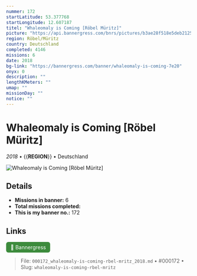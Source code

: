 ```yaml
---
nummer: 172
startLatitude: 53.377768
startLongitude: 12.607187
titel: "Whaleomaly is Coming [Röbel Müritz]"
picture: "https://api.bannergress.com/bnrs/pictures/b3ae28f518e5deb2125e3bef14c3b7dd"
region: Röbel/Müritz
country: Deutschland
completed: 4146
missions: 6
date: 2018
bg-link: "https://bannergress.com/banner/whaleomaly-is-coming-7e20"
onyx: 0
description: ""
lengthKMeters: ""
umap: ""
missionDay: ""
notice: ""
---
```

# Whaleomaly is Coming [Röbel Müritz]

*2018* • {{__REGION__}} • Deutschland

![Whaleomaly is Coming [Röbel Müritz]](https://api.bannergress.com/bnrs/pictures/b3ae28f518e5deb2125e3bef14c3b7dd)



## Details

- **Missions in banner:** 6
- **Total missions completed:** 
- **This is my banner no.:** 172





## Links
<a href="https://bannergress.com/banner/whaleomaly-is-coming-7e20" target="_blank" style="display:inline-block;margin-right:8px;padding:6px 12px;background:#3c8b3c;color:#fff;text-decoration:none;border-radius:6px;">🔗 Bannergress</a>



> File: `000172_whaleomaly-is-coming-rbel-mritz_2018.md` • #000172 • Slug: `whaleomaly-is-coming-rbel-mritz`
